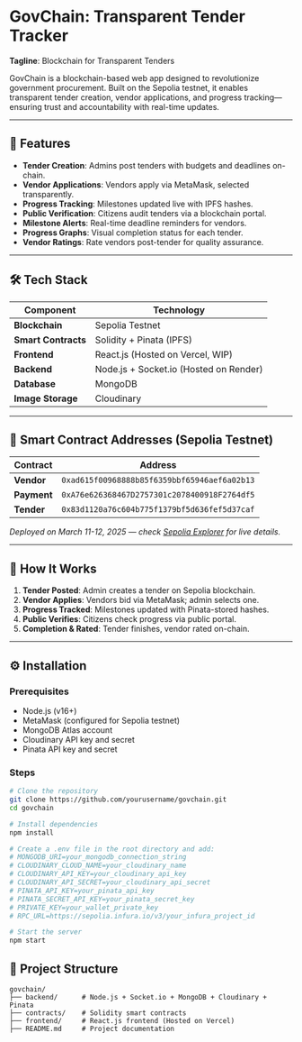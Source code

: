 # GovChain: Transparent Tender Tracker

**Tagline**: Blockchain for Transparent Tenders

GovChain is a blockchain-based web app designed to revolutionize government procurement. Built on the Sepolia testnet, it enables transparent tender creation, vendor applications, and progress tracking—ensuring trust and accountability with real-time updates.

---

## 🚀 Features

- **Tender Creation**: Admins post tenders with budgets and deadlines on-chain.  
- **Vendor Applications**: Vendors apply via MetaMask, selected transparently.  
- **Progress Tracking**: Milestones updated live with IPFS hashes.  
- **Public Verification**: Citizens audit tenders via a blockchain portal.  
- **Milestone Alerts**: Real-time deadline reminders for vendors.  
- **Progress Graphs**: Visual completion status for each tender.  
- **Vendor Ratings**: Rate vendors post-tender for quality assurance.

---

## 🛠 Tech Stack

| Component           | Technology                  |
|---------------------|-----------------------------|
| **Blockchain**      | Sepolia Testnet             |
| **Smart Contracts** | Solidity + Pinata (IPFS)    |
| **Frontend**        | React.js (Hosted on Vercel, WIP) |
| **Backend**         | Node.js + Socket.io (Hosted on Render) |
| **Database**        | MongoDB                     |
| **Image Storage**   | Cloudinary                  |

---

## 📜 Smart Contract Addresses (Sepolia Testnet)

| Contract   | Address                                    |
|------------|--------------------------------------------|
| **Vendor** | `0xad615f00968888b85f6359bbf65946aef6a02b13` |
| **Payment**| `0xA76e626368467D2757301c2078400918F2764df5` |
| **Tender** | `0x83d1120a76c604b775f1379bf5d636fef5d37caf` |

_Deployed on March 11-12, 2025 — check [Sepolia Explorer](https://sepolia.etherscan.io/) for live details._

---

## 🔄 How It Works

1. **Tender Posted**: Admin creates a tender on Sepolia blockchain.  
2. **Vendor Applies**: Vendors bid via MetaMask; admin selects one.  
3. **Progress Tracked**: Milestones updated with Pinata-stored hashes.  
4. **Public Verifies**: Citizens check progress via public portal.  
5. **Completion & Rated**: Tender finishes, vendor rated on-chain.

---

## ⚙️ Installation

### Prerequisites

- Node.js (v16+)
- MetaMask (configured for Sepolia testnet)
- MongoDB Atlas account
- Cloudinary API key and secret
- Pinata API key and secret

### Steps

```bash
# Clone the repository
git clone https://github.com/yourusername/govchain.git
cd govchain

# Install dependencies
npm install

# Create a .env file in the root directory and add:
# MONGODB_URI=your_mongodb_connection_string
# CLOUDINARY_CLOUD_NAME=your_cloudinary_name
# CLOUDINARY_API_KEY=your_cloudinary_api_key
# CLOUDINARY_API_SECRET=your_cloudinary_api_secret
# PINATA_API_KEY=your_pinata_api_key
# PINATA_SECRET_API_KEY=your_pinata_secret_key
# PRIVATE_KEY=your_wallet_private_key
# RPC_URL=https://sepolia.infura.io/v3/your_infura_project_id

# Start the server
npm start

```

## 📂 Project Structure

```plaintext
govchain/
├── backend/      # Node.js + Socket.io + MongoDB + Cloudinary + Pinata
├── contracts/    # Solidity smart contracts
├── frontend/     # React.js frontend (Hosted on Vercel)
├── README.md     # Project documentation

